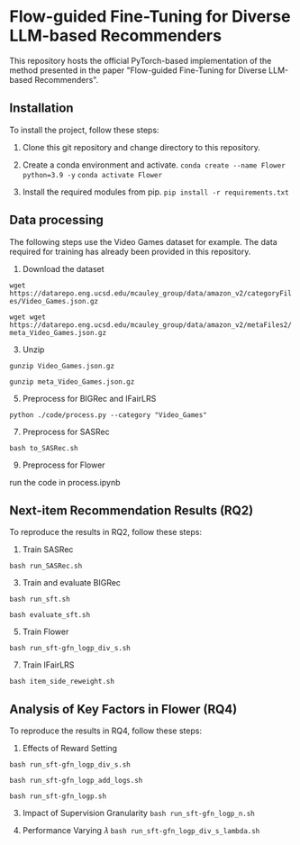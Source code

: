 # Flow-guided Fine-Tuning for Diverse LLM-based Recommenders

This repository hosts the official PyTorch-based implementation of the method presented in the paper "Flow-guided Fine-Tuning for Diverse LLM-based Recommenders".

## Installation

To install the project, follow these steps:

1. Clone this git repository and change directory to this repository.

2. Create a conda environment and activate.
```conda create --name Flower python=3.9 -y```
```conda activate Flower```

3. Install the required modules from pip.
```pip install -r requirements.txt```

## Data processing
The following steps use the Video Games dataset for example. The data required for training has already been provided in this repository.

1. Download the dataset

```wget https://datarepo.eng.ucsd.edu/mcauley_group/data/amazon_v2/categoryFiles/Video_Games.json.gz```

```wget wget https://datarepo.eng.ucsd.edu/mcauley_group/data/amazon_v2/metaFiles2/meta_Video_Games.json.gz```

3. Unzip

```gunzip Video_Games.json.gz```

```gunzip meta_Video_Games.json.gz```

5. Preprocess for BIGRec and IFairLRS

```python ./code/process.py --category "Video_Games"```

7. Preprocess for SASRec

```bash to_SASRec.sh```

9. Preprocess for Flower

run the code in process.ipynb

## Next-item Recommendation Results (RQ2)

To reproduce the results in RQ2, follow these steps:

1. Train SASRec

```bash run_SASRec.sh```

3. Train and evaluate BIGRec

```bash run_sft.sh```

```bash evaluate_sft.sh```

5. Train Flower

```bash run_sft-gfn_logp_div_s.sh```

7. Train IFairLRS

```bash item_side_reweight.sh```

## Analysis of Key Factors in Flower (RQ4)

To reproduce the results in RQ4, follow these steps:

1. Effects of Reward Setting

```bash run_sft-gfn_logp_div_s.sh```

```bash run_sft-gfn_logp_add_logs.sh```

```bash run_sft-gfn_logp.sh```

3. Impact of Supervision Granularity
```bash run_sft-gfn_logp_n.sh```

4. Performance Varying 𝜆
```bash run_sft-gfn_logp_div_s_lambda.sh```
